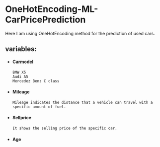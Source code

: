 # OneHotEncoding-ML-CarPricePrediction
Here I am using OneHotEncoding method for the prediction of used cars.

## variables:
- #### Carmodel 
      BMW X5
      Audi A5
      Mercedez Benz C class
      
- #### Mileage 
      Mileage indicates the distance that a vehicle can travel with a specific amount of fuel.
- #### Sellprice
      It shows the selling price of the specific car.
        
- #### Age
      
